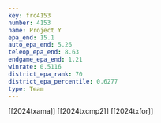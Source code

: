 ```yaml
---
key: frc4153
number: 4153
name: Project Y
epa_end: 15.1
auto_epa_end: 5.26
teleop_epa_end: 8.63
endgame_epa_end: 1.21
winrate: 0.5116
district_epa_rank: 70
district_epa_percentile: 0.6277
type: Team
---
```

[[2024txama]]
[[2024txcmp2]]
[[2024txfor]]
